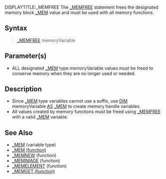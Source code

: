 DISPLAYTITLE:_MEMFREE
The [_MEMFREE](_MEMFREE) statement frees the designated memory block [_MEM](_MEM) value and must be used with all memory functions. 


## Syntax

>  [_MEMFREE](_MEMFREE) memoryVariable


## Parameter(s)

* ALL designated [_MEM](_MEM) type memoryVariable values must be freed to conserve memory when they are no longer used or needed.


## Description

* Since [_MEM](_MEM) type variables cannot use a suffix, use [DIM](DIM) memoryVariable [AS](AS) [_MEM](_MEM) to create memory handle variables.
* All values created by memory functions must be freed using [_MEMFREE](_MEMFREE) with a valid [_MEM](_MEM) variable.


## See Also

* [_MEM](_MEM) (variable type)
* [_MEM (function)](_MEM (function))
* [_MEMNEW](_MEMNEW) (function)
* [_MEMIMAGE](_MEMIMAGE) (function)
* [_MEMELEMENT](_MEMELEMENT) (function)
* [_MEMGET (function)](_MEMGET (function))




